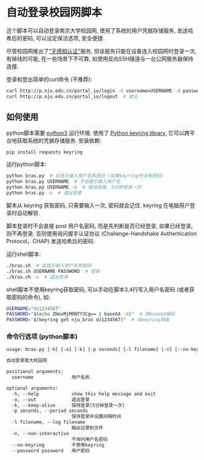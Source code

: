 # 自动登录校园网脚本

这个脚本可以自动登录南京大学校园网, 使用了系统的用户凭据存储服务, 发送哈希后的密码, 可以设定保活选项, 安全便捷.

尽管校园网推出了["无感知认证"](https://itsc.nju.edu.cn/21611/listm.htm)服务, 但该服务只能在设备连入校园网时登录一次, 有掉线的可能, 在一些场景下不可靠, 如使用反向SSH隧道与一台公网服务器保持连接.

登录和登出简单的curl命令 (不推荐):

```bash
curl http://p.nju.edu.cn/portal_io/login -d username=USERNAME -d password=PASSWORD  # 登录, 直接发送明文密码, 不安全
curl http://p.nju.edu.cn/portal_io/logout  # 登出
```

## 如何使用

python脚本需要 [python3](https://www.python.org/downloads/) 运行环境. 使用了 [Python keyring library](https://pypi.org/project/keyring/), 它可以跨平台地获取系统的凭据存储服务. 安装依赖:

```bash
pip install requests keyring
```

运行python脚本:

```bash
python bras.py  # 会提示输入用户名和密码 (如果keyring中没有密码)
python bras.py USERNAME  # 不会提示输入用户名
python bras.py USERNAME -k  # 保持连接, 5分钟登录一次
python bras.py -o  # 退出登录
```

脚本从 keyring 获取密码, 只需要输入一次, 密码就会记住. keyring 在电脑用户登录时自动解锁.

脚本登录时不会直接 post 用户名密码, 而是先判断是否已经登录, 如果已经登录, 则不再登录. 否则使用询问握手认证协议 (Challenge-Handshake Authentication Protocol，CHAP) 发送哈希后的密码.

运行shell脚本:

```bash
./bras.sh  # 会提示输入用户名和密码
./bras.sh USERNAME PASSWORD  # 登录
./bras.sh -o  # 退出登录
```

shell脚本不使用keyring获取密码, 可以手动在脚本3,4行写入用户名密码 (或者获取密码的命令), 如:

```bash
USERNAME="dz1234567"
PASSWORD="$(echo ZHoxMjM0NTY3Cg== | base64 -d)"  # 用base64编码
PASSWORD="$(keyring get nju_bras dz1234567)"  # 从keyring获取
```

### 命令行选项 (python脚本)

```txt
usage: bras.py [-h] [-o] [-k] [-p seconds] [-l filename] [-n] [--no-keyring] [--password password] [username]

自动登录南大校园网

positional arguments:
  username              用户名称

optional arguments:
  -h, --help            show this help message and exit
  -o, --out             退出登录
  -k, --keep-alive      保持登录(5分钟登录一次)
  -p seconds, --period seconds
                        保持登录并设置间隔时间
  -l filename, --log filename
                        输出记录到文件
  -n, --non-interactive
                        不询问用户名密码
  --no-keyring          不使用keyring
  --password password   用户密码
```
